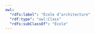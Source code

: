 ```yaml
---
owl:
  "rdfs:label": "École d’architecture"
  "rdf:type": "owl:Class"
  "rdfs:subClassOf": "École"
---
```


<OntologyTable frontMatter={frontMatter}/>

